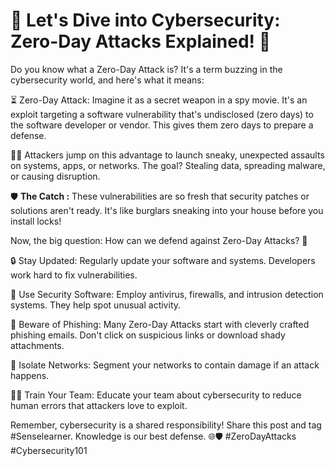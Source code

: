 # 🚀 Let's Dive into Cybersecurity: Zero-Day Attacks Explained! 🚀

Do you know what a Zero-Day Attack is? It's a term buzzing in the cybersecurity world, and here's what it means:

⏳ Zero-Day Attack: Imagine it as a secret weapon in a spy movie. It's an exploit targeting a software vulnerability that's undisclosed (zero days) to the software developer or vendor. This gives them zero days to prepare a defense.

🕵️‍♂️ Attackers jump on this advantage to launch sneaky, unexpected assaults on systems, apps, or networks. The goal? Stealing data, spreading malware, or causing disruption.

🛡️ **The Catch :** These vulnerabilities are so fresh that security patches or solutions aren't ready. It's like burglars sneaking into your house before you install locks!

Now, the big question: How can we defend against Zero-Day Attacks? 💪

🔒 Stay Updated: Regularly update your software and systems. Developers work hard to fix vulnerabilities.

🤖 Use Security Software: Employ antivirus, firewalls, and intrusion detection systems. They help spot unusual activity.

🚫 Beware of Phishing: Many Zero-Day Attacks start with cleverly crafted phishing emails. Don't click on suspicious links or download shady attachments.

🔗 Isolate Networks: Segment your networks to contain damage if an attack happens.

👩‍💻 Train Your Team: Educate your team about cybersecurity to reduce human errors that attackers love to exploit.

Remember, cybersecurity is a shared responsibility! Share this post and tag #Senselearner. Knowledge is our best defense. 🌐🛡️ #ZeroDayAttacks #Cybersecurity101
